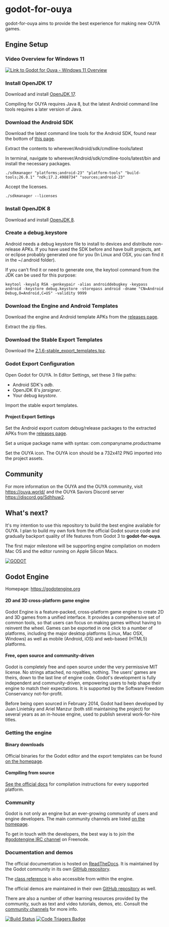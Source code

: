 # godot-for-ouya

godot-for-ouya aims to provide the best experience for making new OUYA games.

## Engine Setup

### Video Overview for Windows 11

[![Link to Godot for Ouya - Windows 11 Overview](https://img.youtube.com/vi/Ea1bsJfZyj4/hqdefault.jpg)](https://www.youtube.com/watch?v=Ea1bsJfZyj4 "Windows 11 Overview")


### Install OpenJDK 17

Download and install [OpenJDK 17](https://adoptium.net/?variant=openjdk17).

Compiling for OUYA requires Java 8, but the latest Android command line tools requires a later version of Java.

### Download the Android SDK

Download the latest command line tools for the Android SDK, found near the bottom of [this page](https://developer.android.com/studio).

Extract the contents to wherever/Android/sdk/cmdline-tools/latest

In terminal, navigate to wherever/Android/sdk/cmdline-tools/latest/bin and install the necessary packages.

 ```./sdkmanager "platforms;android-23" "platform-tools" "build-tools;26.0.1" "ndk;17.2.4988734" "sources;android-23"```

Accept the licenses.

```./sdkmanager --licenses```

### Install OpenJDK 8

Download and install [OpenJDK 8](https://adoptium.net/?variant=openjdk8).

### Create a debug.keystore

Android needs a debug keystore file to install to devices and distribute non-release APKs. If you have used the SDK before and have built projects, ant or eclipse probably generated one for you (In Linux and OSX, you can find it in the ~/.android folder).

If you can’t find it or need to generate one, the keytool command from the JDK can be used for this purpose:

```keytool -keyalg RSA -genkeypair -alias androiddebugkey -keypass android -keystore debug.keystore -storepass android -dname "CN=Android Debug,O=Android,C=US" -validity 9999```

### Download the Engine and Android Templates

Download the engine and Android template APKs from the [releases page](https://github.com/bherdm/godot-for-ouya/releases).

Extract the zip files.

### Download the Stable Export Templates

Download the [2.1.6-stable_export_templates.tpz](https://github.com/godotengine/godot/releases/tag/2.1.6-stable).

### Godot Export Configuration

Open Godot for OUYA. In Editor Settings, set these 3 file paths:

* Android SDK's _adb_.
* OpenJDK 8's _jarsigner_.
* Your debug _keystore_.

Import the stable export templates.

#### Project Export Settings

Set the Android export custom debug/release packages to the extracted APKs from the [releases page](https://github.com/bherdm/godot-for-ouya/releases).

Set a unique package name with syntax: com.companyname.productname

Set the OUYA icon. The OUYA icon should be a 732x412 PNG imported into the project assets.

## Community

For more information on the OUYA and the OUYA community, visit https://ouya.world/ and the OUYA Saviors Discord server https://discord.gg/Sdhhuw2.

## What's next?

It's my intention to use this repository to build the best engine available for OUYA. I plan to build my own fork from the official Godot source code and gradually backport quality of life features from Godot 3 to **godot-for-ouya**.

The first major milestone will be supporting engine compilation on modern Mac OS and the editor running on Apple Silicon Macs.

[![GODOT](/logo.png)](https://godotengine.org)

## Godot Engine

Homepage: https://godotengine.org

#### 2D and 3D cross-platform game engine

Godot Engine is a feature-packed, cross-platform game engine to create 2D and
3D games from a unified interface. It provides a comprehensive set of common
tools, so that users can focus on making games without having to reinvent the
wheel. Games can be exported in one click to a number of platforms, including
the major desktop platforms (Linux, Mac OSX, Windows) as well as mobile
(Android, iOS) and web-based (HTML5) platforms.

#### Free, open source and community-driven

Godot is completely free and open source under the very permissive MIT license.
No strings attached, no royalties, nothing. The users' games are theirs, down
to the last line of engine code. Godot's development is fully independent and
community-driven, empowering users to help shape their engine to match their
expectations. It is supported by the Software Freedom Conservancy
not-for-profit.

Before being open sourced in February 2014, Godot had been developed by Juan
Linietsky and Ariel Manzur (both still maintaining the project) for several
years as an in-house engine, used to publish several work-for-hire titles.

### Getting the engine

#### Binary downloads

Official binaries for the Godot editor and the export templates can be found
[on the homepage](https://godotengine.org/download).

#### Compiling from source

[See the official docs](http://docs.godotengine.org/en/latest/development/compiling/)
for compilation instructions for every supported platform.

### Community

Godot is not only an engine but an ever-growing community of users and engine
developers. The main community channels are listed [on the homepage](https://godotengine.org/community).

To get in touch with the developers, the best way is to join the
[#godotengine IRC channel](https://webchat.freenode.net/?channels=godotengine)
on Freenode.

### Documentation and demos

The official documentation is hosted on [ReadTheDocs](http://docs.godotengine.org).
It is maintained by the Godot community in its own [GitHub repository](https://github.com/godotengine/godot-docs).

The [class reference](http://docs.godotengine.org/en/latest/classes/)
is also accessible from within the engine.

The official demos are maintained in their own [GitHub repository](https://github.com/godotengine/godot-demo-projects)
as well.

There are also a number of other learning resources provided by the community,
such as text and video tutorials, demos, etc. Consult the [community channels](https://godotengine.org/community)
for more info.

[![Build Status](https://travis-ci.org/godotengine/godot.svg?branch=master)](https://travis-ci.org/godotengine/godot)
[![Code Triagers Badge](https://www.codetriage.com/godotengine/godot/badges/users.svg)](https://www.codetriage.com/godotengine/godot)
